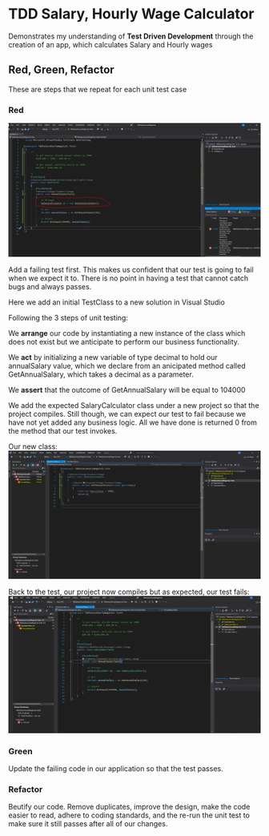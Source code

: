 # TDD Salary, Hourly Wage Calculator
Demonstrates my understanding of **Test Driven Development** through the creation of an app, which calculates Salary and Hourly wages


## Red, Green, Refactor

These are steps that we repeat for each unit test case

### Red

[![Screenshot](https://github.com/codeman061988/TddSalaryHourlyWageCalc/blob/master/docs/RedScreenshot.PNG "Screenshot")](https://github.com/codeman061988/TddSalaryHourlyWageCalc/blob/master/docs/RedScreenshot.PNG "Screenshot")

Add a failing test first. This makes us confident that our test is going to fail when we expect it to. There is no point in having a test that cannot catch bugs and always passes.

Here we add an initial TestClass to a new solution in Visual Studio

Following the 3 steps of unit testing:

We **arrange** our code by instantiating a new instance of the class which does not exist but we anticipate to perform our business functionality.

We **act** by initializing a new variable of type decimal to hold our annualSalary value, which we declare from an anicipated method called GetAnnualSalary, which takes a decimal as a parameter.

We **assert** that the outcome of GetAnnualSalary will be equal to 104000

We add the expected SalaryCalculator class under a new project so that the project compiles. Still though, we can expect our test to fail because we have not yet added any business logic. All we have done is returned 0 from the method that our test invokes.

Our new class:
[![Screenshot](https://github.com/codeman061988/TddSalaryHourlyWageCalc/blob/master/docs/RedScreenshot2.PNG "Screenshot")](https://github.com/codeman061988/TddSalaryHourlyWageCalc/blob/master/docs/RedScreenshot2.PNG "Screenshot")

Back to the test, our project now compiles but as expected, our test fails:
[![Screenshot](https://github.com/codeman061988/TddSalaryHourlyWageCalc/blob/master/docs/RedScreenshot3.PNG "Screenshot")](https://github.com/codeman061988/TddSalaryHourlyWageCalc/blob/master/docs/RedScreenshot3.PNG "Screenshot")

### Green
Update the failing code in our application so that the test passes. 

### Refactor
Beutify our code. Remove duplicates, improve the design, make the code easier to read, adhere to coding standards, and the re-run the unit test to make sure it still passes after all of our changes.